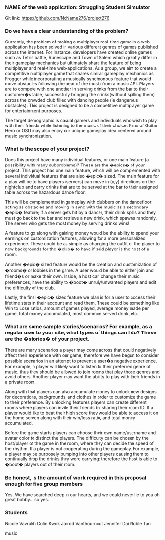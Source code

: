 ### NAME of the web application: Struggling Student Simulator
Git link: https://github.com/NoName276/project276

### Do we have a clear understanding of the problem?
Currently, the problem of making a multiplayer real-time game in a web application has been solved in various different genres of games published across the internet. For instance, developers have created online games such as Tetris battle, Runescape and Town of Salem which greatly differ in their gameplay mechanics but ultimately share the feature of being multiplayer and real-time web-applications. As a group, we aim to create a competitive multiplayer game that shares similar gameplay mechanics as Frogger while incorporating a musically synchronous feature that would move obstacles following the beat of the music from a music API. Players are to compete with one another in serving drinks from the bar to their customer�s table, successfully bringing the drinks(without spilling them) across the crowded club filled with dancing people (ie dangerous obstacles). This project is designed to be a competitive multiplayer game for entertainment purposes.

The target demographic is casual gamers and individuals who wish to play with their friends while listening to the music of their choice. Fans of Guitar Hero or OSU may also enjoy our unique gameplay idea centered around music synchronization.

### What is the scope of your project?
Does this project have many individual features, or one main feature (a possibility with many subproblems)? These are the �epics� of your project.
This project has one main feature, which will be complemented with several individual features that are also �epic� sized. The main feature for a play will be to have players (servers) can move in (x,y) directions on the nightclub and carry drinks that are to be served at the bar to their assigned table across the hazardous dance floor.

This will be complemented in gameplay with clubbers on the dancefloor acting as obstacles and moving in sync with the music as a secondary �epic� feature; if a server gets hit by a dancer, their drink spills and they must go back to the bar and retrieve a new drink, which spawns randomly. The server who gets the most money by serving drinks wins!

A feature to go along with gaining money would be the ability to spend your earnings on customization features, allowing for a more personalized experience. These could be as simple as changing the outfit of the player to new backgrounds for the �club� to have if said player is the host of a room.

Another �epic� sized feature would be the creation and customization of �rooms� or lobbies in the game. A user would be able to either join and friend�s or make their own. Inside, a host can change their music preferences, have the ability to �boot� unruly/unwanted players and edit the difficulty of the club.

Lastly, the final �epic� sized feature we plan is for a user to access their lifetime stats in their account and read them. These could be something like Win to Lose ratios, amount of games played, average money made per game, total money accumulated, most common served drink, etc.

### What are some sample stories/scenarios? For example, as a regular user to your site, what types of things can I do? These are the �stories� of your project.
There are many scenarios a player may come across that could negatively affect their experience with our game, therefore we have begun to consider possible scenarios in an attempt to prevent a user�s negative experience. For example, a player will likely want to listen to their preferred genre of music, thus they should be allowed to join rooms that play those genres and avoid others. Another player may want the ability to play with their friends in a private room.

Along with that players can also accumulate money to unlock new designs for decorations, backgrounds, and clothes in order to customize the game to their preference. By unlocking features players can create different rooms where players can invite their friends by sharing their room ID. If a player would like to beat their high score they would be able to access it on the home screen along with their win/loss ratio, and total money accumulated.

Before the game starts players can choose their own name/username and avatar color to distinct the players. The difficulty can be chosen by the host/player of the game in the room, where they can decide the speed of the rhythm. If a player is not cooperating during the gameplay. For example, a player may be purposely bumping into other players causing them to continually drop the drinks they were carrying; therefore the host is able to �boot� players out of their room.

### Be honest, is the amount of work required in this proposal enough for five group members
Yes. We have searched deep in our hearts, and we could never lie to you oh great bobby... so yes.

### Students
Nicole Vavrukh
Colin Kwok
Jarrod Vanthournout
Jennifer Dai
Noble Tan

music